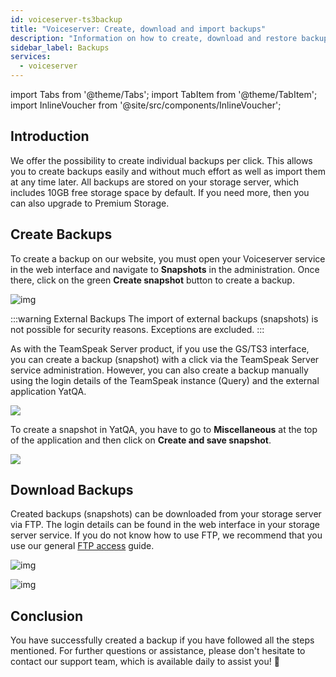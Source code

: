 ```yaml
---
id: voiceserver-ts3backup
title: "Voiceserver: Create, download and import backups"
description: "Information on how to create, download and restore backups for your TeamSpeak server from ZAP-Hosting"
sidebar_label: Backups
services:
  - voiceserver
---
```


import Tabs from '@theme/Tabs';
import TabItem from '@theme/TabItem';
import InlineVoucher from '@site/src/components/InlineVoucher';

## Introduction

We offer the possibility to create individual backups per click. This allows you to create backups easily and without much effort as well as import them at any time later. All backups are stored on your storage server, which includes 10GB free storage space by default. If you need more, then you can also upgrade to Premium Storage.

<InlineVoucher />

## Create Backups

<Tabs>

<TabItem value="Webinterface" label="TeamSpeak Server Product" default>

To create a backup on our website, you must open your Voiceserver service in the web interface and navigate to **Snapshots** in the administration. Once there, click on the green **Create snapshot** button to create a backup.

![img](https://screensaver01.zap-hosting.com/index.php/s/G2EfYtMnqGzrjpC/download)

:::warning External Backups
The import of external backups (snapshots) is not possible for security reasons. Exceptions are excluded. 
:::

</TabItem>
<TabItem value="self_hosted" label="Self hosted (VPS/Dedicated Server)">

As with the TeamSpeak Server product, if you use the GS/TS3 interface, you can create a backup (snapshot) with a click via the TeamSpeak Server service administration. However, you can also create a backup manually using the login details of the TeamSpeak instance (Query) and the external application YatQA. 

![](https://screensaver01.zap-hosting.com/index.php/s/GNak6s26sFcX4bA/preview)

To create a snapshot in YatQA, you have to go to **Miscellaneous** at the top of the application and then click on **Create and save snapshot**. 

![](https://screensaver01.zap-hosting.com/index.php/s/CZWZRYSXpCTi4j3/preview)

</TabItem>
</Tabs>

## Download Backups

Created backups (snapshots) can be downloaded from your storage server via FTP. The login details can be found in the web interface in your storage server service. If you do not know how to use FTP, we recommend that you use our general [FTP access](gameserver-ftpaccess.md) guide.

![img](https://screensaver01.zap-hosting.com/index.php/s/NTR5oygagD6M6mY/preview)

![img](https://screensaver01.zap-hosting.com/index.php/s/MiX4GG2zoe5mkSc/preview)

## Conclusion

You have successfully created a backup if you have followed all the steps mentioned. For further questions or assistance, please don't hesitate to contact our support team, which is available daily to assist you! 🙂

<InlineVoucher />
